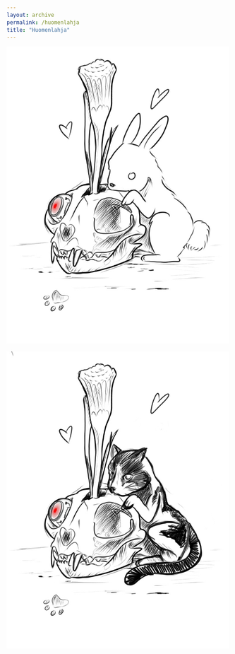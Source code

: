 ```yaml
---
layout: archive
permalink: /huomenlahja
title: "Huomenlahja"
---
```


![Pupu](/images/simply_pupu.jpg "Pohjaluonnos")


![Kisu](/images/simply_kissa.jpg "Esimerkki")
